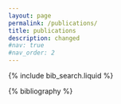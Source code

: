 ```yaml
---
layout: page
permalink: /publications/
title: publications
description: changed
#nav: true
#nav_order: 2
---
```


<!-- _pages/publications.md -->

<!-- Bibsearch Feature -->

{% include bib_search.liquid %}

<div class="publications">

{% bibliography %}

</div>
